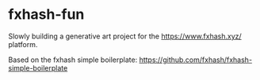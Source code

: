 # fxhash-fun

Slowly building a generative art project for the https://www.fxhash.xyz/ platform. 

Based on the fxhash simple boilerplate: https://github.com/fxhash/fxhash-simple-boilerplate
